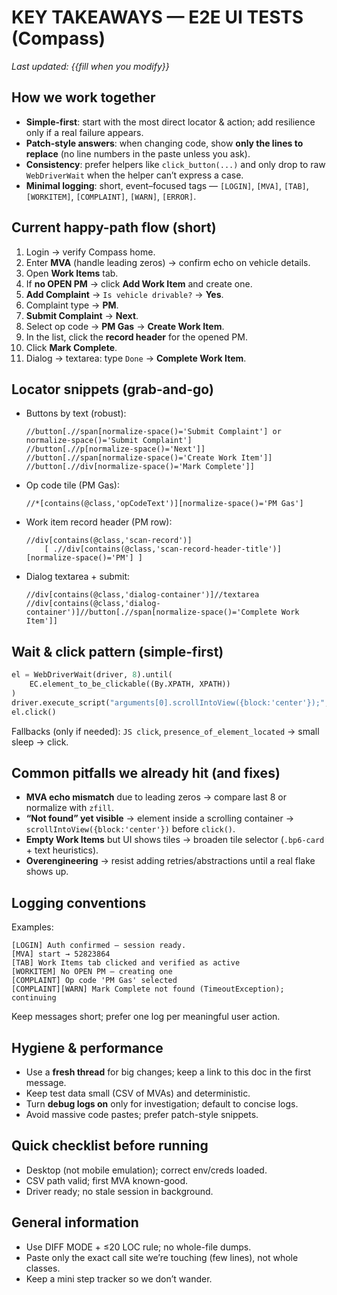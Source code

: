 # KEY TAKEAWAYS — E2E UI TESTS (Compass)

_Last updated: {{fill when you modify}}_

## How we work together
- **Simple-first**: start with the most direct locator & action; add resilience only if a real failure appears.
- **Patch-style answers**: when changing code, show **only the lines to replace** (no line numbers in the paste unless you ask).
- **Consistency**: prefer helpers like `click_button(...)` and only drop to raw `WebDriverWait` when the helper can’t express a case.
- **Minimal logging**: short, event–focused tags — `[LOGIN]`, `[MVA]`, `[TAB]`, `[WORKITEM]`, `[COMPLAINT]`, `[WARN]`, `[ERROR]`.

## Current happy-path flow (short)
1. Login → verify Compass home.
2. Enter **MVA** (handle leading zeros) → confirm echo on vehicle details.
3. Open **Work Items** tab.
4. If **no OPEN PM** → click **Add Work Item** and create one.
5. **Add Complaint** → `Is vehicle drivable?` → **Yes**.
6. Complaint type → **PM**.
7. **Submit Complaint** → **Next**.
8. Select op code → **PM Gas** → **Create Work Item**.
9. In the list, click the **record header** for the opened PM.
10. Click **Mark Complete**.
11. Dialog → textarea: type `Done` → **Complete Work Item**.

## Locator snippets (grab-and-go)
- Buttons by text (robust):  
  ```xpath
  //button[.//span[normalize-space()='Submit Complaint'] or normalize-space()='Submit Complaint']
  //button[.//p[normalize-space()='Next']]
  //button[.//span[normalize-space()='Create Work Item']]
  //button[.//div[normalize-space()='Mark Complete']]
  ```
- Op code tile (PM Gas):  
  ```xpath
  //*[contains(@class,'opCodeText')][normalize-space()='PM Gas']
  ```
- Work item record header (PM row):  
  ```xpath
  //div[contains(@class,'scan-record')]
      [ .//div[contains(@class,'scan-record-header-title')][normalize-space()='PM'] ]
  ```
- Dialog textarea + submit:  
  ```xpath
  //div[contains(@class,'dialog-container')]//textarea
  //div[contains(@class,'dialog-container')]//button[.//span[normalize-space()='Complete Work Item']]
  ```

## Wait & click pattern (simple-first)
```python
el = WebDriverWait(driver, 8).until(
    EC.element_to_be_clickable((By.XPATH, XPATH))
)
driver.execute_script("arguments[0].scrollIntoView({block:'center'});", el)
el.click()
```
Fallbacks (only if needed): `JS click`, `presence_of_element_located` → small sleep → click.

## Common pitfalls we already hit (and fixes)
- **MVA echo mismatch** due to leading zeros → compare last 8 or normalize with `zfill`.  
- **“Not found” yet visible** → element inside a scrolling container → `scrollIntoView({block:'center'})` before `click()`.
- **Empty Work Items** but UI shows tiles → broaden tile selector (`.bp6-card` + text heuristics).  
- **Overengineering** → resist adding retries/abstractions until a real flake shows up.

## Logging conventions
Examples:
```
[LOGIN] Auth confirmed — session ready.
[MVA] start → 52823864
[TAB] Work Items tab clicked and verified as active
[WORKITEM] No OPEN PM — creating one
[COMPLAINT] Op code 'PM Gas' selected
[COMPLAINT][WARN] Mark Complete not found (TimeoutException); continuing
```
Keep messages short; prefer one log per meaningful user action.

## Hygiene & performance
- Use a **fresh thread** for big changes; keep a link to this doc in the first message.
- Keep test data small (CSV of MVAs) and deterministic.
- Turn **debug logs on** only for investigation; default to concise logs.
- Avoid massive code pastes; prefer patch-style snippets.

## Quick checklist before running
- Desktop (not mobile emulation); correct env/creds loaded.
- CSV path valid; first MVA known-good.
- Driver ready; no stale session in background.


## General information
- Use DIFF MODE + ≤20 LOC rule; no whole-file dumps.
- Paste only the exact call site we’re touching (few lines), not whole classes.
- Keep a mini step tracker so we don’t wander.